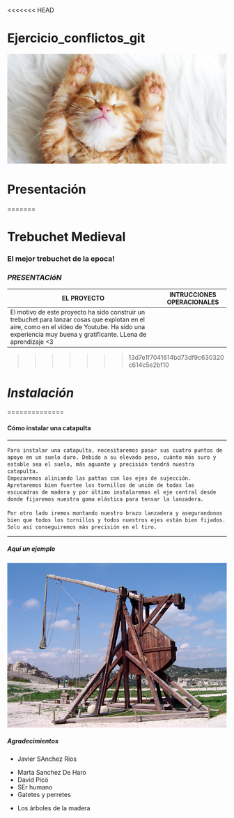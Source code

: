 <<<<<<< HEAD
# Ejercicio_conflictos_git

![Imagen gatete](img/gatege.jpeg "Gato bonito")


# Presentación
=======
# Trebuchet Medieval
### El mejor trebuchet de la epoca!

### *PRESENTACIóN*

 EL PROYECTO | INTRUCCIONES OPERACIONALES |
-------------| ----------------------------|
El motivo de este proyecto ha sido construir un trebuchet para lanzar cosas que explotan en el aire, como en el vídeo de Youtube. Ha sido una experiencia muy buena y gratificante. LLena de aprendizaje <3 | |
>>>>>>> 13d7e1f7041614bd73df9c630320c614c5e2bf10

# *Instalación*
==============
#### Cómo instalar una catapulta
-------------------------
~~~
Para instalar una catapulta, necesitaremos posar sus cuatro puntos de apoyo en un suelo duro. Debido a su elevado peso, cuánto más suro y estable sea el suelo, más aguante y precisión tendrá nuestra catapulta. 
Empezaremos aliniando las pattas con los ejes de sujección. Apretaremos bien fuertee los tornillos de unión de todas las escucadras de madera y por último instalaremos el eje central desde donde fijaremos nuestra goma elástica para tensar la lanzadera.

Por otro lado iremos montando nuestro brazo lanzadera y asegurandonos bien que todos los tornillos y todos nuestros ejes están bien fijados. Solo así conseguiremos más precisión en el tiro.

~~~

**************

##### Aquí un ejemplo 



![Imagen catapulta](img/Trebuchet.jpg "Trebuchet")

##### Agradecimientos

* Javier SAnchez Rios
- Marta Sanchez De Haro
- David Picó
- SEr humano
- Gatetes y perretes
+ Los árboles de la madera



